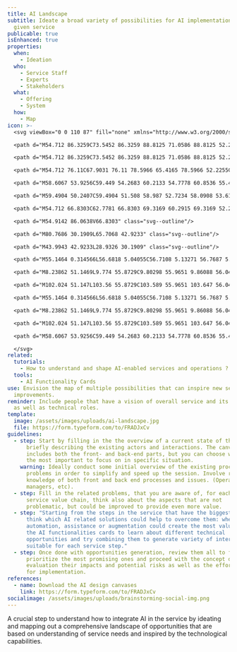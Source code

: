 ```yaml
---
title: AI Landscape
subtitle: Ideate a broad variety of possibilities for AI implementations in a
  given service
publicable: true
isEnhanced: true
properties:
  when:
    - Ideation
  who:
    - Service Staff
    - Experts
    - Stakeholders
  what:
    - Offering
    - System
  how:
    - Map
icon: >-
  <svg viewBox="0 0 110 87" fill="none" xmlns="http://www.w3.org/2000/svg">

  <path d="M54.712 86.3259C73.5452 86.3259 88.8125 71.0586 88.8125 52.2255C88.8125 33.3923 73.5452 18.125 54.712 18.125C35.8789 18.125 20.6116 33.3923 20.6116 52.2255C20.6116 71.0586 35.8789 86.3259 54.712 86.3259Z" class="svg--filled-support"/>

  <path d="M54.712 86.3259C73.5452 86.3259 88.8125 71.0586 88.8125 52.2255C88.8125 33.3923 73.5452 18.125 54.712 18.125C35.8789 18.125 20.6116 33.3923 20.6116 52.2255C20.6116 71.0586 35.8789 86.3259 54.712 86.3259Z" class="svg--outline svg--bw"/>

  <path d="M54.712 76.11C67.9031 76.11 78.5966 65.4165 78.5966 52.2255C78.5966 39.0344 67.9031 28.3409 54.712 28.3409C41.5209 28.3409 30.8275 39.0344 30.8275 52.2255C30.8275 65.4165 41.5209 76.11 54.712 76.11Z" class="svg--outline svg--filled-light"/>

  <path d="M58.6067 53.9256C59.449 54.2683 60.2133 54.7778 60.8536 55.4236C62.1059 56.6988 62.8078 58.4146 62.8084 60.202V64.2239C60.6209 65.899 57.939 66.7999 55.1839 66.7854C48.9675 66.7854 46.6382 64.2239 46.6382 64.2239V60.2469C46.6373 58.9003 47.0322 57.5831 47.774 56.4592C48.5157 55.3353 49.5714 54.4543 50.8099 53.9256H58.6067Z" class="svg--outline svg--bw"/>

  <path d="M59.4904 50.2407C59.4904 51.508 58.987 52.7234 58.0908 53.6195C57.1947 54.5157 55.9793 55.0191 54.712 55.0191C53.4447 55.0191 52.2293 54.5157 51.3332 53.6195C50.437 52.7234 49.9336 51.508 49.9336 50.2407V48.578C49.9336 47.3107 50.437 46.0953 51.3332 45.1992C52.2293 44.303 53.4447 43.7996 54.712 43.7996C55.9793 43.7996 57.1947 44.303 58.0908 45.1992C58.987 46.0953 59.4904 47.3107 59.4904 48.578V50.2407Z" class="svg--outline svg--filled-light"/>

  <path d="M54.712 66.8303C62.7781 66.8303 69.3169 60.2915 69.3169 52.2255C69.3169 44.1594 62.7781 37.6206 54.712 37.6206C46.646 37.6206 40.1072 44.1594 40.1072 52.2255C40.1072 60.2915 46.646 66.8303 54.712 66.8303Z" class="svg--outline"/>

  <path d="M54.9142 86.0638V66.8303" class="svg--outline"/>

  <path d="M80.7686 30.1909L65.7068 42.9233" class="svg--outline"/>

  <path d="M43.9943 42.9233L28.9326 30.1909" class="svg--outline"/>

  <path d="M55.1464 0.314566L56.6818 5.04055C56.7108 5.13271 56.7687 5.21308 56.8469 5.26974C56.9252 5.3264 57.0196 5.35634 57.1162 5.35511H62.0818C62.1797 5.3534 62.2756 5.38316 62.3552 5.44003C62.4349 5.49689 62.4942 5.57785 62.5244 5.67097C62.5546 5.76409 62.5541 5.86444 62.523 5.95725C62.4919 6.05006 62.4317 6.13041 62.3515 6.18647L58.337 9.09995C58.2575 9.15697 58.1981 9.23763 58.1671 9.33043C58.1362 9.42323 58.1354 9.52343 58.1647 9.61674L59.6627 14.3352C59.6948 14.4275 59.6964 14.5277 59.6674 14.621C59.6384 14.7143 59.5803 14.7958 59.5015 14.8536C59.4227 14.9114 59.3275 14.9425 59.2298 14.9422C59.1321 14.9419 59.0371 14.9103 58.9587 14.852L54.9442 11.931C54.8651 11.876 54.771 11.8464 54.6746 11.8464C54.5781 11.8464 54.4841 11.876 54.4049 11.931L50.383 14.852C50.3046 14.9103 50.2095 14.9419 50.1118 14.9422C50.0141 14.9425 49.9189 14.9114 49.8401 14.8536C49.7614 14.7958 49.7032 14.7143 49.6742 14.621C49.6452 14.5277 49.6469 14.4275 49.679 14.3352L51.2143 9.61674C51.2434 9.52411 51.2431 9.42478 51.2136 9.3323C51.1841 9.23982 51.1268 9.15868 51.0496 9.09995L47.0651 6.18647C46.9842 6.13008 46.9237 6.04904 46.8927 5.95546C46.8617 5.86187 46.8618 5.76077 46.893 5.66724C46.9241 5.57371 46.9847 5.49277 47.0657 5.43651C47.1467 5.38026 47.2436 5.35171 47.3422 5.35511H52.3003C52.3969 5.35634 52.4914 5.3264 52.5696 5.26974C52.6479 5.21308 52.7058 5.13271 52.7347 5.04055L54.2327 0.314566C54.2521 0.207572 54.3085 0.110799 54.392 0.041119C54.4755 -0.0285613 54.5808 -0.0667286 54.6895 -0.0667286C54.7983 -0.0667286 54.9036 -0.0285613 54.9871 0.041119C55.0706 0.110799 55.127 0.207572 55.1464 0.314566Z" class="svg--filled-support"/>

  <path d="M8.23862 51.1469L9.774 55.8729C9.80298 55.9651 9.86088 56.0455 9.93913 56.1021C10.0174 56.1588 10.1118 56.1887 10.2084 56.1875H15.204C15.3019 56.1858 15.3977 56.2155 15.4774 56.2724C15.5571 56.3293 15.6164 56.4102 15.6466 56.5033C15.6768 56.5965 15.6763 56.6968 15.6452 56.7896C15.614 56.8824 15.5539 56.9628 15.4736 57.0188L11.4592 59.9173C11.3797 59.9744 11.3202 60.055 11.2893 60.1478C11.2584 60.2406 11.2575 60.3408 11.2869 60.4341L12.8223 65.1601C12.8544 65.2524 12.8561 65.3525 12.8271 65.4458C12.7981 65.5391 12.7399 65.6207 12.6611 65.6785C12.5824 65.7363 12.4871 65.7674 12.3894 65.7671C12.2917 65.7668 12.1967 65.7352 12.1183 65.6769L8.10381 62.7559C8.02315 62.7012 7.92791 62.6719 7.83043 62.6719C7.73296 62.6719 7.63772 62.7012 7.55706 62.7559L3.5426 65.6844C3.46371 65.7443 3.36751 65.7769 3.26847 65.7774C3.16943 65.7778 3.07293 65.7461 2.99349 65.6869C2.91406 65.6278 2.856 65.5444 2.82806 65.4494C2.80012 65.3544 2.80381 65.2529 2.83857 65.1601L4.37395 60.4416C4.40509 60.3473 4.40516 60.2455 4.37415 60.1511C4.34315 60.0568 4.2827 59.9748 4.20169 59.9173L0.187227 57.0188C0.0995613 56.9657 0.0323289 56.8846 -0.00365462 56.7886C-0.0396381 56.6925 -0.0422807 56.5872 -0.0111574 56.4895C0.0199659 56.3918 0.0830459 56.3075 0.167935 56.25C0.252824 56.1925 0.354588 56.1652 0.456856 56.1725H5.42251C5.51911 56.1737 5.61353 56.1438 5.69178 56.0871C5.77003 56.0305 5.82793 55.9501 5.85691 55.858L7.35484 51.132C7.38657 51.039 7.44697 50.9585 7.52735 50.902C7.60773 50.8455 7.70396 50.816 7.80219 50.8176C7.90041 50.8193 7.99558 50.8521 8.074 50.9113C8.15243 50.9704 8.21006 51.053 8.23862 51.1469Z" class="svg--filled-support"/>

  <path d="M102.024 51.147L103.56 55.8729C103.589 55.9651 103.647 56.0455 103.725 56.1021C103.803 56.1588 103.897 56.1887 103.994 56.1875H108.96C109.058 56.1858 109.153 56.2155 109.233 56.2724C109.313 56.3293 109.372 56.4102 109.402 56.5034C109.433 56.5965 109.432 56.6968 109.401 56.7896C109.37 56.8824 109.31 56.9628 109.229 57.0189L105.215 59.9174C105.135 59.9744 105.076 60.055 105.045 60.1478C105.014 60.2406 105.013 60.3408 105.043 60.4341L106.578 65.1601C106.61 65.2524 106.612 65.3526 106.583 65.4459C106.554 65.5392 106.496 65.6207 106.417 65.6785C106.338 65.7363 106.243 65.7674 106.145 65.7671C106.047 65.7668 105.952 65.7352 105.874 65.6769L101.86 62.7634C101.78 62.7083 101.686 62.6788 101.59 62.6788C101.493 62.6788 101.399 62.7083 101.32 62.7634L97.2983 65.6844C97.2191 65.7352 97.1262 65.7602 97.0322 65.7562C96.9382 65.7522 96.8478 65.7193 96.7732 65.6619C96.6986 65.6045 96.6436 65.5256 96.6156 65.4358C96.5876 65.346 96.588 65.2497 96.6168 65.1601L98.1521 60.4416C98.1812 60.349 98.1809 60.2497 98.1514 60.1572C98.1219 60.0647 98.0647 59.9836 97.9874 59.9248L93.9729 57.0114C93.8909 56.9576 93.8284 56.8788 93.7946 56.7868C93.7609 56.6948 93.7576 56.5943 93.7853 56.5002C93.813 56.4062 93.8702 56.3236 93.9485 56.2645C94.0268 56.2055 94.122 56.1733 94.2201 56.1725H99.1782C99.2753 56.1719 99.3698 56.1414 99.4489 56.0851C99.528 56.0288 99.5878 55.9495 99.6201 55.858L101.118 51.132C101.143 51.0293 101.202 50.9382 101.285 50.8736C101.369 50.8089 101.472 50.7747 101.577 50.7764C101.683 50.7781 101.785 50.8158 101.866 50.8832C101.947 50.9505 102.003 51.0436 102.024 51.147Z" class="svg--filled-support"/>

  <path d="M55.1464 0.314566L56.6818 5.04055C56.7108 5.13271 56.7687 5.21308 56.8469 5.26974C56.9252 5.3264 57.0196 5.35634 57.1162 5.35511H62.0818C62.1797 5.3534 62.2756 5.38316 62.3552 5.44003C62.4349 5.49689 62.4942 5.57785 62.5244 5.67097C62.5546 5.76409 62.5541 5.86444 62.523 5.95725C62.4919 6.05006 62.4317 6.13041 62.3515 6.18647L58.337 9.09995C58.2575 9.15697 58.1981 9.23763 58.1671 9.33043C58.1362 9.42323 58.1354 9.52343 58.1647 9.61674L59.6627 14.3352C59.6948 14.4275 59.6964 14.5277 59.6674 14.621C59.6384 14.7143 59.5803 14.7958 59.5015 14.8536C59.4227 14.9114 59.3275 14.9425 59.2298 14.9422C59.1321 14.9419 59.0371 14.9103 58.9587 14.852L54.9442 11.931C54.8651 11.876 54.771 11.8464 54.6746 11.8464C54.5781 11.8464 54.4841 11.876 54.4049 11.931L50.383 14.852C50.3046 14.9103 50.2095 14.9419 50.1118 14.9422C50.0141 14.9425 49.9189 14.9114 49.8401 14.8536C49.7614 14.7958 49.7032 14.7143 49.6742 14.621C49.6452 14.5277 49.6469 14.4275 49.679 14.3352L51.2143 9.61674C51.2434 9.52411 51.2431 9.42478 51.2136 9.3323C51.1841 9.23982 51.1268 9.15868 51.0496 9.09995L47.0651 6.18647C46.9842 6.13008 46.9237 6.04904 46.8927 5.95546C46.8617 5.86187 46.8618 5.76077 46.893 5.66724C46.9241 5.57371 46.9847 5.49277 47.0657 5.43651C47.1467 5.38026 47.2436 5.35171 47.3422 5.35511H52.3003C52.3969 5.35634 52.4914 5.3264 52.5696 5.26974C52.6479 5.21308 52.7058 5.13271 52.7347 5.04055L54.2327 0.314566C54.2521 0.207572 54.3085 0.110799 54.392 0.041119C54.4755 -0.0285613 54.5808 -0.0667286 54.6895 -0.0667286C54.7983 -0.0667286 54.9036 -0.0285613 54.9871 0.041119C55.0706 0.110799 55.127 0.207572 55.1464 0.314566Z" class="svg--outline svg--bw"/>

  <path d="M8.23862 51.1469L9.774 55.8729C9.80298 55.9651 9.86088 56.0455 9.93913 56.1021C10.0174 56.1588 10.1118 56.1887 10.2084 56.1875H15.204C15.3019 56.1858 15.3977 56.2155 15.4774 56.2724C15.5571 56.3293 15.6164 56.4102 15.6466 56.5033C15.6768 56.5965 15.6763 56.6968 15.6452 56.7896C15.614 56.8824 15.5539 56.9628 15.4736 57.0188L11.4592 59.9173C11.3797 59.9744 11.3202 60.055 11.2893 60.1478C11.2584 60.2406 11.2575 60.3408 11.2869 60.4341L12.8223 65.1601C12.8544 65.2524 12.8561 65.3525 12.8271 65.4458C12.7981 65.5391 12.7399 65.6207 12.6611 65.6785C12.5824 65.7363 12.4871 65.7674 12.3894 65.7671C12.2917 65.7668 12.1967 65.7352 12.1183 65.6769L8.10381 62.7559C8.02315 62.7012 7.92791 62.6719 7.83043 62.6719C7.73296 62.6719 7.63772 62.7012 7.55706 62.7559L3.5426 65.6844C3.46371 65.7443 3.36751 65.7769 3.26847 65.7774C3.16943 65.7778 3.07293 65.7461 2.99349 65.6869C2.91406 65.6278 2.856 65.5444 2.82806 65.4494C2.80012 65.3544 2.80381 65.2529 2.83857 65.1601L4.37395 60.4416C4.40509 60.3473 4.40516 60.2455 4.37415 60.1511C4.34315 60.0568 4.2827 59.9748 4.20169 59.9173L0.187227 57.0188C0.0995613 56.9657 0.0323289 56.8846 -0.00365462 56.7886C-0.0396381 56.6925 -0.0422807 56.5872 -0.0111574 56.4895C0.0199659 56.3918 0.0830459 56.3075 0.167935 56.25C0.252824 56.1925 0.354588 56.1652 0.456856 56.1725H5.42251C5.51911 56.1737 5.61353 56.1438 5.69178 56.0871C5.77003 56.0305 5.82793 55.9501 5.85691 55.858L7.35484 51.132C7.38657 51.039 7.44697 50.9585 7.52735 50.902C7.60773 50.8455 7.70396 50.816 7.80219 50.8176C7.90041 50.8193 7.99558 50.8521 8.074 50.9113C8.15243 50.9704 8.21006 51.053 8.23862 51.1469Z" class="svg--outline svg--bw"/>

  <path d="M102.024 51.147L103.56 55.8729C103.589 55.9651 103.647 56.0455 103.725 56.1021C103.803 56.1588 103.897 56.1887 103.994 56.1875H108.96C109.058 56.1858 109.153 56.2155 109.233 56.2724C109.313 56.3293 109.372 56.4102 109.402 56.5034C109.433 56.5965 109.432 56.6968 109.401 56.7896C109.37 56.8824 109.31 56.9628 109.229 57.0189L105.215 59.9174C105.135 59.9744 105.076 60.055 105.045 60.1478C105.014 60.2406 105.013 60.3408 105.043 60.4341L106.578 65.1601C106.61 65.2524 106.612 65.3526 106.583 65.4459C106.554 65.5392 106.496 65.6207 106.417 65.6785C106.338 65.7363 106.243 65.7674 106.145 65.7671C106.047 65.7668 105.952 65.7352 105.874 65.6769L101.86 62.7634C101.78 62.7083 101.686 62.6788 101.59 62.6788C101.493 62.6788 101.399 62.7083 101.32 62.7634L97.2983 65.6844C97.2191 65.7352 97.1262 65.7602 97.0322 65.7562C96.9382 65.7522 96.8478 65.7193 96.7732 65.6619C96.6986 65.6045 96.6436 65.5256 96.6156 65.4358C96.5876 65.346 96.588 65.2497 96.6168 65.1601L98.1521 60.4416C98.1812 60.349 98.1809 60.2497 98.1514 60.1572C98.1219 60.0647 98.0647 59.9836 97.9874 59.9248L93.9729 57.0114C93.8909 56.9576 93.8284 56.8788 93.7946 56.7868C93.7609 56.6948 93.7576 56.5943 93.7853 56.5002C93.813 56.4062 93.8702 56.3236 93.9485 56.2645C94.0268 56.2055 94.122 56.1733 94.2201 56.1725H99.1782C99.2753 56.1719 99.3698 56.1414 99.4489 56.0851C99.528 56.0288 99.5878 55.9495 99.6201 55.858L101.118 51.132C101.143 51.0293 101.202 50.9382 101.285 50.8736C101.369 50.8089 101.472 50.7747 101.577 50.7764C101.683 50.7781 101.785 50.8158 101.866 50.8832C101.947 50.9505 102.003 51.0436 102.024 51.147Z" class="svg--outline svg--bw"/>

  <path d="M58.6067 53.9256C59.449 54.2683 60.2133 54.7778 60.8536 55.4236C62.1059 56.6988 62.8078 58.4146 62.8084 60.202V64.2239C60.6209 65.899 57.939 66.7999 55.1839 66.7854C48.9675 66.7854 46.6382 64.2239 46.6382 64.2239V60.2469C46.6373 58.9003 47.0322 57.5831 47.774 56.4592C48.5157 55.3353 49.5714 54.4543 50.8099 53.9256H58.6067Z" class="svg--outline svg--filled-support"/>

  </svg>
related:
  tutorials:
    - How to understand and shape AI-enabled services and operations ?
  tools:
    - AI Functionality Cards
use: Envision the map of multiple possibilities that can inspire new service
  improvements.
reminder: Include people that have a vision of overall service and its problems
  as well as technical roles.
template:
  image: /assets/images/uploads/ai-landscape.jpg
  file: https://form.typeform.com/to/FRADJxCv
guidelines:
  - step: Start by filling in the the overview of a current state of the service,
      briefly describing the existing actors and interactions. The canvas
      includes both the front- and back-end parts, but you can choose which is
      the most important to focus on in specific situation.
    warning: Ideally conduct some initial overview of the existing process and its
      problems in order to simplify and speed up the session. Involve roles with
      knowledge of both front and back end processes and issues. (Operational
      managers, etc).
  - step: Fill in the related problems, that you are aware of, for each phase of the
      service value chain, think also about the aspects that are not
      problematic, but could be improved to provide even more value.
  - step: "Starting from the steps in the service that have the biggest problems,
      think which AI related solutions could help to overcome them: where
      automation, assistance or augmentation could create the most value. Use
      the AI functionalities cards to learn about different technical
      opportunities and try combining them to generate variety of interventions
      suitable for each service step."
  - step: Once done with opportunities generation, review them all to filter and
      prioritize the most promising ones and proceed with the concept definition
      evaluation their impacts and potential risks as well as the effort needed
      for implementation.
references:
  - name: Download the AI design canvases
    link: https://form.typeform.com/to/FRADJxCv
socialimage: /assets/images/uploads/brainstorming-social-img.png
---
```

A crucial step to understand how to integrate AI in the service by ideating and mapping out a comprehensive landscape of opportunities that are based on understanding of service needs and inspired by the technological capabilities.
